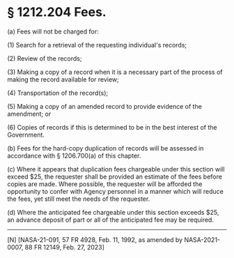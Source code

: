 # § 1212.204   Fees.

(a) Fees will not be charged for:


(1) Search for a retrieval of the requesting individual's records;


(2) Review of the records;


(3) Making a copy of a record when it is a necessary part of the process of making the record available for review;


(4) Transportation of the record(s);


(5) Making a copy of an amended record to provide evidence of the amendment; or


(6) Copies of records if this is determined to be in the best interest of the Government.


(b) Fees for the hard-copy duplication of records will be assessed in accordance with § 1206.700(a) of this chapter.


(c) Where it appears that duplication fees chargeable under this section will exceed $25, the requester shall be provided an estimate of the fees before copies are made. Where possible, the requester will be afforded the opportunity to confer with Agency personnel in a manner which will reduce the fees, yet still meet the needs of the requester.


(d) Where the anticipated fee chargeable under this section exceeds $25, an advance deposit of part or all of the anticipated fee may be required.





---

[N] [NASA-21-091, 57 FR 4928, Feb. 11, 1992, as amended by  NASA-2021-0007, 88 FR 12149, Feb. 27, 2023]






